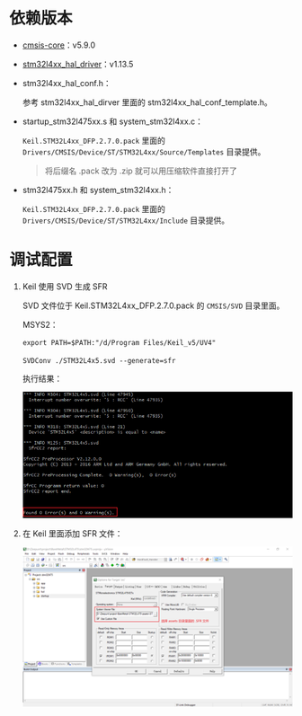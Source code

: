 # 依赖版本

- [cmsis-core](https://github.com/STMicroelectronics/cmsis-core)：v5.9.0

- [stm32l4xx_hal_driver](https://github.com/STMicroelectronics/stm32l4xx_hal_driver)：v1.13.5

- stm32l4xx_hal_conf.h：

  参考 stm32l4xx_hal_dirver 里面的 stm32l4xx_hal_conf_template.h。

- startup_stm32l475xx.s 和 system_stm32l4xx.c：

  `Keil.STM32L4xx_DFP.2.7.0.pack` 里面的 `Drivers/CMSIS/Device/ST/STM32L4xx/Source/Templates` 目录提供。

  > 将后缀名 .pack 改为 .zip 就可以用压缩软件直接打开了

- stm32l475xx.h 和 system_stm32l4xx.h：

  `Keil.STM32L4xx_DFP.2.7.0.pack` 里面的 `Drivers/CMSIS/Device/ST/STM32L4xx/Include` 目录提供。

# 调试配置

1. Keil 使用 SVD 生成 SFR

   SVD 文件位于 Keil.STM32L4xx_DFP.2.7.0.pack 的 `CMSIS/SVD` 目录里面。

   MSYS2：

   ```shell
   export PATH=$PATH:"/d/Program Files/Keil_v5/UV4"
   
   SVDConv ./STM32L4x5.svd --generate=sfr
   ```

   执行结果：

   ![](./assets/1754396404.png)

2. 在 Keil 里面添加 SFR 文件：

   ![](./assets/1754396405.png)



